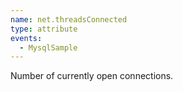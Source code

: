 ```yaml
---
name: net.threadsConnected
type: attribute
events:
  - MysqlSample
---
```


Number of currently open connections.